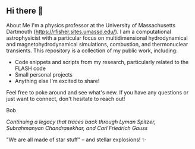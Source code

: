 ## Hi there 👋

About Me
I'm a physics professor at the University of Massachusetts Dartmouth (https://rfisher.sites.umassd.edu/). I am a computational astrophysicist with a particular focus on multidimensional hydrodynamical and magnetohydrodynamical simulations, combustion, and thermonuclear transients. This repository is a collection of my public work, including:

* Code snippets and scripts from my research, particularly related to the FLASH code
* Small personal projects
* Anything else I'm excited to share!

Feel free to poke around and see what's new. If you have any questions or just want to connect, don't hesitate to reach out!

Bob

*Continuing a legacy that traces back through Lyman Spitzer, Subrahmanyan Chandrasekhar, and Carl Friedrich Gauss*

"We are all made of star stuff" – and stellar explosions! ✨

<!--
**rtfisher/rtfisher** is a ✨ _special_ ✨ repository because its `README.md` (this file) appears on your GitHub profile.

Here are some ideas to get you started:

- 🔭 I’m currently working on ...
- 🌱 I’m currently learning ...
- 👯 I’m looking to collaborate on ...
- 🤔 I’m looking for help with ...
- 💬 Ask me about ...
- 📫 How to reach me: ...
- 😄 Pronouns: ...
- ⚡ Fun fact: ...
-->
